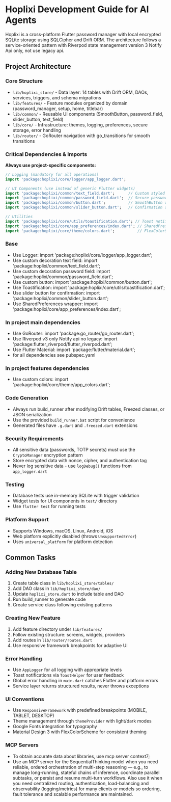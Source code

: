 # Hoplixi Development Guide for AI Agents

Hoplixi is a cross-platform Flutter password manager with local encrypted SQLite storage using SQLCipher and Drift ORM. The architecture follows a service-oriented pattern with Riverpod state management version 3 Notify Api only, not use legacy api.

## Project Architecture

### Core Structure

- `lib/hoplixi_store/` - Data layer: 14 tables with Drift ORM, DAOs, services, triggers, and schema migrations
- `lib/features/` - Feature modules organized by domain (password_manager, setup, home, titlebar)
- `lib/common/` - Reusable UI components (SmoothButton, password_field, slider_button, text_field)
- `lib/core/` - Infrastructure: themes, logging, preferences, secure storage, error handling
- `lib/router/` - GoRouter navigation with go_transitions for smooth transitions

### Critical Dependencies & Imports

**Always use project-specific components:**

```dart
// Logging (mandatory for all operations)
import 'package:hoplixi/core/logger/app_logger.dart';

// UI Components (use instead of generic Flutter widgets)
import 'package:hoplixi/common/text_field.dart';      // Custom styled text fields
import 'package:hoplixi/common/password_field.dart';  // Secure password input
import 'package:hoplixi/common/button.dart';          // SmoothButton with types/sizes
import 'package:hoplixi/common/slider_button.dart';   // Confirmation slider

// Utilities
import 'package:hoplixi/core/utils/toastification.dart'; // Toast notifications
import 'package:hoplixi/core/app_preferences/index.dart'; // SharedPreferences wrapper
import 'package:hoplixi/core/theme/colors.dart';          // FlexColorScheme colors
```

### Base

- Use Logger: import 'package:hoplixi/core/logger/app_logger.dart';
- Use custom decoration text field: import 'package:hoplixi/common/text_field.dart';
- Use custom decoration password field: import 'package:hoplixi/common/password_field.dart';
- Use custom button: import 'package:hoplixi/common/button.dart';
- Use Toastification: import 'package:hoplixi/core/utils/toastification.dart';
- Use slider button for confirmation: import 'package:hoplixi/common/slider_button.dart';
- Use SharedPreferences wrapper: import 'package:hoplixi/core/app_preferences/index.dart';

### In project main dependencies

- Use GoRouter: import 'package:go_router/go_router.dart';
- Use Riverpod v3 only Notify api no legacy: import 'package:flutter_riverpod/flutter_riverpod.dart';
- Use Flutter Material: import 'package:flutter/material.dart';
- for all dependencies see pubspec.yaml

### In project features dependencies

- Use custom colors: import 'package:hoplixi/core/theme/app_colors.dart';

### Code Generation

- Always run build_runner after modifying Drift tables, Freezed classes, or JSON serialization
- Use the provided `build_runner.bat` script for convenience
- Generated files have `.g.dart` and `.freezed.dart` extensions

### Security Requirements

- All sensitive data (passwords, TOTP secrets) must use the `CryptoManager` encryption pattern
- Store encrypted data with nonce, cipher, and authentication tag
- Never log sensitive data - use `logDebug()` functions from `app_logger.dart`

### Testing

- Database tests use in-memory SQLite with trigger validation
- Widget tests for UI components in `test/` directory
- Use `flutter test` for running tests

### Platform Support

- Supports Windows, macOS, Linux, Android, iOS
- Web platform explicitly disabled (throws `UnsupportedError`)
- Uses `universal_platform` for platform detection

## Common Tasks

### Adding New Database Table

1. Create table class in `lib/hoplixi_store/tables/`
2. Add DAO class in `lib/hoplixi_store/dao/`
3. Update `hoplixi_store.dart` to include table and DAO
4. Run build_runner to generate code
5. Create service class following existing patterns

### Creating New Feature

1. Add feature directory under `lib/features/`
2. Follow existing structure: screens, widgets, providers
3. Add routes in `lib/router/routes.dart`
4. Use responsive framework breakpoints for adaptive UI

### Error Handling

- Use `AppLogger` for all logging with appropriate levels
- Toast notifications via `ToastHelper` for user feedback
- Global error handling in `main.dart` catches Flutter and platform errors
- Service layer returns structured results, never throws exceptions

### UI Conventions

- Use `ResponsiveFramework` with predefined breakpoints (MOBILE, TABLET, DESKTOP)
- Theme management through `themeProvider` with light/dark modes
- Google Fonts integration for typography
- Material Design 3 with FlexColorScheme for consistent theming

### MCP Servers

- To obtain accurate data about libraries, use mcp server context7;
- Use an MCP server for the SequentialThinking model when you need reliable, ordered orchestration of multi-step reasoning — e.g., to manage long-running, stateful chains of inference, coordinate parallel subtasks, or persist and resume multi-turn workflows.
Also use it when you need centralized routing, authentication, load-balancing and observability (logging/metrics) for many clients or models so ordering, fault tolerance and scalable performance are maintained.